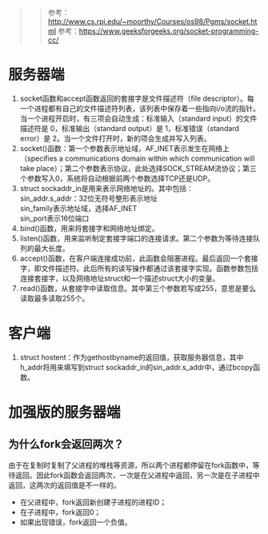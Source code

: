 >> 参考：http://www.cs.rpi.edu/~moorthy/Courses/os98/Pgms/socket.html
>> 参考：https://www.geeksforgeeks.org/socket-programming-cc/

# 服务器端
1. socket函数和accept函数返回的套接字是文件描述符（file descriptor）。每一个进程都有自己的文件描述符列表，该列表中保存着一些指向i/o流的指针。当一个进程开启时，有三项会自动生成：标准输入（standard input）的文件描述符是 0，标准输出（standard output）是 1，标准错误（standard error）是 2。当一个文件打开时，新的项会生成并写入列表。
2. socket()函数：第一个参数表示地址域，AF_INET表示发生在网络上（specifies  a  communications  domain within which communication will take place）；第二个参数表示协议，此处选择SOCK_STREAM流协议；第三个参数写入0，系统将自动根据前两个参数选择TCP还是UDP。
3. struct sockaddr_in是用来表示网络地址的。其中包括：<br>sin_addr.s_addr：32位无符号整形表示地址<br>sin_family表示地址域，选择AF_INET<br>sin_port表示16位端口
4. bind()函数，用来将套接字和网络地址绑定。
5. listen()函数，用来监听制定套接字端口的连接请求。第二个参数为等待连接队列的最大长度。
6. accept()函数，在客户端连接成功前，此函数会阻塞进程。最后返回一个套接字，即文件描述符。此后所有的读写操作都通过该套接字实现。函数参数包括连接套接字，以及网络地址struct和一个描述struct大小的变量。
7. read()函数，从套接字中读取信息。其中第三个参数若写成255，意思是要么读取最多读取255个。

# 客户端
1. struct hostent：作为gethostbyname的返回值，获取服务器信息，其中h_addr将用来填写到struct sockaddr_in的sin_addr.s_addr中，通过bcopy函数。

# 加强版的服务器端
## 为什么fork会返回两次？
由于在复制时复制了父进程的堆栈等资源，所以两个进程都停留在fork函数中，等待返回。因此fork函数会返回两次，一次是在父进程中返回，另一次是在子进程中返回，这两次的返回值是不一样的。
- 在父进程中，fork返回新创建子进程的进程ID；
- 在子进程中，fork返回0；
- 如果出现错误，fork返回一个负值。
